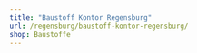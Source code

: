 ```yaml
---
title: "Baustoff Kontor Regensburg"
url: /regensburg/baustoff-kontor-regensburg/
shop: Baustoffe
---
```

